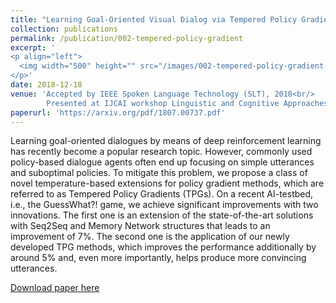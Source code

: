 ```yaml
---
title: "Learning Goal-Oriented Visual Dialog via Tempered Policy Gradient"
collection: publications
permalink: /publication/002-tempered-policy-gradient
excerpt: '
<p align="left">
  <img width="500" height="" src="/images/002-tempered-policy-gradient.png">
</p>'
date: 2018-12-18
venue: 'Accepted by IEEE Spoken Language Technology (SLT), 2018<br/>
        Presented at IJCAI workshop Linguistic and Cognitive Approaches To Dialog Agents'
paperurl: 'https://arxiv.org/pdf/1807.00737.pdf'
---
```

Learning goal-oriented dialogues by means of deep reinforcement learning has recently become a popular research topic. However, commonly used policy-based dialogue agents often end up focusing on simple utterances and suboptimal policies. To mitigate this problem, we propose a class of novel temperature-based extensions for policy gradient methods, which are referred to as Tempered Policy Gradients (TPGs). On a recent AI-testbed, i.e., the GuessWhat?! game, we achieve significant improvements with two innovations. The first one is an extension of the state-of-the-art solutions with Seq2Seq and Memory Network structures that leads to an improvement of 7%. The second one is the application of our newly developed TPG methods, which improves the performance additionally by around 5% and, even more importantly, helps produce more convincing utterances.

[Download paper here](https://arxiv.org/pdf/1807.00737.pdf)
